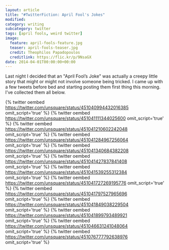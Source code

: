 ```yaml
---
layout: article
title: "#TwitterFiction: April Fool's Jokes"
modified:
category: writing
subcategory: twitter
tags: [april fools, weird twitter]
image:
  feature: april-fools-feature.jpg
  teaser: april-fools-teaser.jpg
  credit: Theophilos Papadopoulos
  creditlink: https://flic.kr/p/9NsaGX
date: 2014-04-01T00:00:00+00:00
---
```


Last night I decided that an "April Fool&#8217;s Joke" was actually a creepy little story that might or might not involve someone being tricked.<!-- more --> I came up with a few tweets before bed and starting posting them first thing this morning. I've collected them all below.

{% twitter oembed https://twitter.com/unsquare/status/451040994432016385 omit_script='true' %}
{% twitter oembed https://twitter.com/unsquare/status/451041111344025600 omit_script='true' %}
{% twitter oembed https://twitter.com/unsquare/status/451041210602242048 omit_script='true' %}
{% twitter oembed https://twitter.com/unsquare/status/451041284967256064 omit_script='true' %}
{% twitter oembed https://twitter.com/unsquare/status/451041340684382208 omit_script='true' %}
{% twitter oembed https://twitter.com/unsquare/status/451041427837841408 omit_script='true' %}
{% twitter oembed https://twitter.com/unsquare/status/451041539255312384 omit_script='true' %}
{% twitter oembed https://twitter.com/unsquare/status/451041727269195776 omit_script='true' %}
{% twitter oembed https://twitter.com/unsquare/status/451041797527965696 omit_script='true' %}
{% twitter oembed https://twitter.com/unsquare/status/451041849038229504 omit_script='true' %}
{% twitter oembed https://twitter.com/unsquare/status/451041899793489921 omit_script='true' %}
{% twitter oembed https://twitter.com/unsquare/status/451046631241048064 omit_script='true' %}
{% twitter oembed https://twitter.com/unsquare/status/451076777792638976 omit_script='true' %}